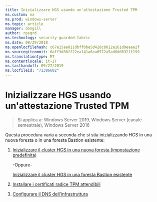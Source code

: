 ```yaml
---
title: Inizializzare HGS usando un'attestazione Trusted TPM
ms.custom: na
ms.prod: windows-server
ms.topic: article
manager: dongill
author: rpsqrd
ms.technology: security-guarded-fabric
ms.date: 08/29/2018
ms.openlocfilehash: c67e15aa011dbff0be5d428c8012a161d9eaea2f
ms.sourcegitcommit: 6aff3d88ff22ea141a6ea6572a5ad8dd6321f199
ms.translationtype: MT
ms.contentlocale: it-IT
ms.lasthandoff: 09/27/2019
ms.locfileid: "71386602"
---
```

# <a name="initialize-hgs-using-tpm-trusted-attestation"></a>Inizializzare HGS usando un'attestazione Trusted TPM

>Si applica a: Windows Server 2019, Windows Server (canale semestrale), Windows Server 2016

Questa procedura varia a seconda che si stia inizializzando HGS in una nuova foresta o in una foresta Bastion esistente:

1. [Inizializzare il cluster HGS in una nuova foresta (impostazione predefinita)](guarded-fabric-initialize-hgs-tpm-mode-default.md)

   -Oppure-

   [Inizializzare il cluster HGS in una foresta Bastion esistente](guarded-fabric-initialize-hgs-tpm-mode-bastion.md)

2. [Installare i certificati radice TPM attendibili](guarded-fabric-install-trusted-tpm-root-certificates.md)   
3. [Configurare il DNS dell'infrastruttura](guarded-fabric-configuring-fabric-dns.md)

